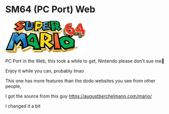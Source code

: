 # SM64 (PC Port) Web

<img src="SuperMario64.png" alt="Alt text" title="Optional title" width="250" height="100">

PC Port in the Web, this took a while to get, 
Nintendo please don't sue me😬

Enjoy it while you can, probably lmao

This one has more features than the dodo websites you see from other people, 

I got the source from this guy
https://augustberchelmann.com/mario/

I changed it a bit
